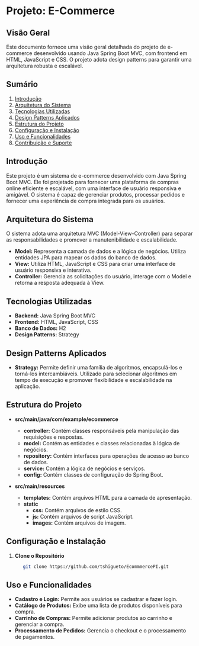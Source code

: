 # Projeto: E-Commerce

## Visão Geral

Este documento fornece uma visão geral detalhada do projeto de e-commerce desenvolvido usando Java Spring Boot MVC, com frontend em HTML, JavaScript e CSS. O projeto adota design patterns para garantir uma arquitetura robusta e escalável.

## Sumário

1. [Introdução](#introdução)
2. [Arquitetura do Sistema](#arquitetura-do-sistema)
3. [Tecnologias Utilizadas](#tecnologias-utilizadas)
4. [Design Patterns Aplicados](#design-patterns-aplicados)
5. [Estrutura do Projeto](#estrutura-do-projeto)
6. [Configuração e Instalação](#configuração-e-instalação)
7. [Uso e Funcionalidades](#uso-e-funcionalidades)
8. [Contribuição e Suporte](#contribuição-e-suporte)

## Introdução

Este projeto é um sistema de e-commerce desenvolvido com Java Spring Boot MVC. Ele foi projetado para fornecer uma plataforma de compras online eficiente e escalável, com uma interface de usuário responsiva e amigável. O sistema é capaz de gerenciar produtos, processar pedidos e fornecer uma experiência de compra integrada para os usuários.

## Arquitetura do Sistema

O sistema adota uma arquitetura MVC (Model-View-Controller) para separar as responsabilidades e promover a manutenibilidade e escalabilidade.

- **Model:** Representa a camada de dados e a lógica de negócios. Utiliza entidades JPA para mapear os dados do banco de dados.
- **View:** Utiliza HTML, JavaScript e CSS para criar uma interface de usuário responsiva e interativa.
- **Controller:** Gerencia as solicitações do usuário, interage com o Model e retorna a resposta adequada à View.

## Tecnologias Utilizadas

- **Backend:** Java Spring Boot MVC
- **Frontend:** HTML, JavaScript, CSS
- **Banco de Dados:** H2
- **Design Patterns:** Strategy

## Design Patterns Aplicados

- **Strategy:** Permite definir uma família de algoritmos, encapsulá-los e torná-los intercambiáveis. Utilizado para selecionar algoritmos em tempo de execução e promover flexibilidade e escalabilidade na aplicação.

## Estrutura do Projeto

- **src/main/java/com/example/ecommerce**
  - **controller:** Contém classes responsáveis pela manipulação das requisições e respostas.
  - **model:** Contém as entidades e classes relacionadas à lógica de negócios.
  - **repository:** Contém interfaces para operações de acesso ao banco de dados.
  - **service:** Contém a lógica de negócios e serviços.
  - **config:** Contém classes de configuração do Spring Boot.

- **src/main/resources**
  - **templates:** Contém arquivos HTML para a camada de apresentação.
  - **static**
    - **css:** Contém arquivos de estilo CSS.
    - **js:** Contém arquivos de script JavaScript.
    - **images:** Contém arquivos de imagem.

## Configuração e Instalação

1. **Clone o Repositório**
   ```bash
      git clone https://github.com/tshigueto/EcommmercePI.git


## Uso e Funcionalidades

- **Cadastro e Login:** Permite aos usuários se cadastrar e fazer login.
- **Catálogo de Produtos:** Exibe uma lista de produtos disponíveis para compra.
- **Carrinho de Compras:** Permite adicionar produtos ao carrinho e gerenciar a compra.
- **Processamento de Pedidos:** Gerencia o checkout e o processamento de pagamentos.
